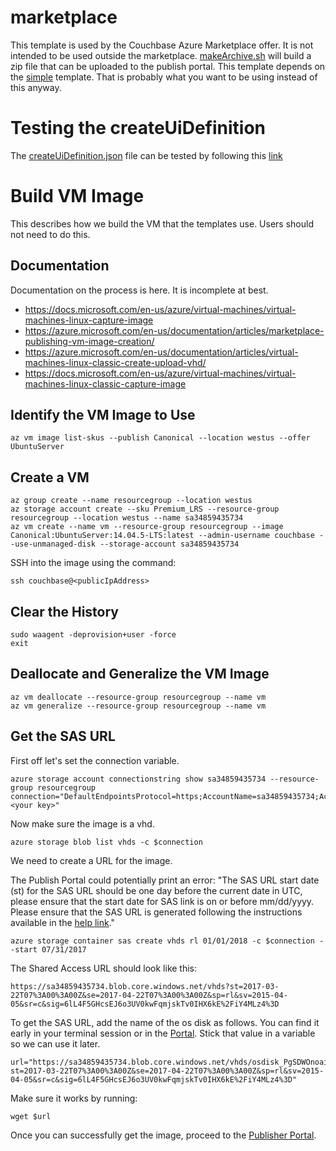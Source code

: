# marketplace

This template is used by the Couchbase Azure Marketplace offer.  It is not intended to be used outside the marketplace. [makeArchive.sh](makeArchive.sh) will build a zip file that can be uploaded to the publish portal.  This template depends on the [simple](../simple) template.  That is probably what you want to be using instead of this anyway.

# Testing the createUiDefinition

The [createUiDefinition.json](createUiDefinition.json) file can be tested by following this [link](https://portal.azure.com/?clientOptimizations=false#blade/Microsoft_Azure_Compute/CreateMultiVmWizardBlade/internal_bladeCallId/anything/internal_bladeCallerParams/%7B%22initialData%22:%7B%7D,%22providerConfig%22:%7B%22createUiDefinition%22:%22https%3A%2F%2Fraw.githubusercontent.com%2Fcouchbase-partners%2Fazure-resource-manager-couchbase%2Fmaster%2Fmarketplace%2FcreateUiDefinition.json%22%7D%7D)

# Build VM Image

This describes how we build the VM that the templates use.  Users should not need to do this.

## Documentation

Documentation on the process is here.  It is incomplete at best.
* https://docs.microsoft.com/en-us/azure/virtual-machines/virtual-machines-linux-capture-image
* https://azure.microsoft.com/en-us/documentation/articles/marketplace-publishing-vm-image-creation/
* https://azure.microsoft.com/en-us/documentation/articles/virtual-machines-linux-classic-create-upload-vhd/
* https://docs.microsoft.com/en-us/azure/virtual-machines/virtual-machines-linux-classic-capture-image

## Identify the VM Image to Use

    az vm image list-skus --publish Canonical --location westus --offer UbuntuServer

## Create a VM

    az group create --name resourcegroup --location westus
    az storage account create --sku Premium_LRS --resource-group resourcegroup --location westus --name sa34859435734
    az vm create --name vm --resource-group resourcegroup --image Canonical:UbuntuServer:14.04.5-LTS:latest --admin-username couchbase --use-unmanaged-disk --storage-account sa34859435734

SSH into the image using the command:

    ssh couchbase@<publicIpAddress>

## Clear the History

    sudo waagent -deprovision+user -force
    exit

## Deallocate and Generalize the VM Image

    az vm deallocate --resource-group resourcegroup --name vm
    az vm generalize --resource-group resourcegroup --name vm

## Get the SAS URL

First off let's set the connection variable.

    azure storage account connectionstring show sa34859435734 --resource-group resourcegroup
    connection="DefaultEndpointsProtocol=https;AccountName=sa34859435734;AccountKey=<your key>"

Now make sure the image is a vhd.

    azure storage blob list vhds -c $connection

We need to create a URL for the image.  

The Publish Portal could potentially print an error: "The SAS URL start date (st) for the SAS URL should be one day before the current date in UTC, please ensure that the start date for SAS link is on or before mm/dd/yyyy. Please ensure that the SAS URL is generated following the instructions available in the [help link](https://docs.microsoft.com/en-us/azure/marketplace-publishing/marketplace-publishing-vm-image-creation)."

    azure storage container sas create vhds rl 01/01/2018 -c $connection --start 07/31/2017

The Shared Access URL should look like this:

    https://sa34859435734.blob.core.windows.net/vhds?st=2017-03-22T07%3A00%3A00Z&se=2017-04-22T07%3A00%3A00Z&sp=rl&sv=2015-04-05&sr=c&sig=6lL4F5GHcsEJ6o3UV0kwFqmjskTv0IHX6kE%2FiY4MLz4%3D

To get the SAS URL, add the name of the os disk as follows.  You can find it early in your terminal session or in the [Portal](http://portal.azure.com).  Stick that value in a variable so we can use it later.

    url="https://sa34859435734.blob.core.windows.net/vhds/osdisk_PgSDWOnoai.vhd?st=2017-03-22T07%3A00%3A00Z&se=2017-04-22T07%3A00%3A00Z&sp=rl&sv=2015-04-05&sr=c&sig=6lL4F5GHcsEJ6o3UV0kwFqmjskTv0IHX6kE%2FiY4MLz4%3D"

Make sure it works by running:

    wget $url

Once you can successfully get the image, proceed to the [Publisher Portal](https://cloudpartner.azure.com/#publisher).
